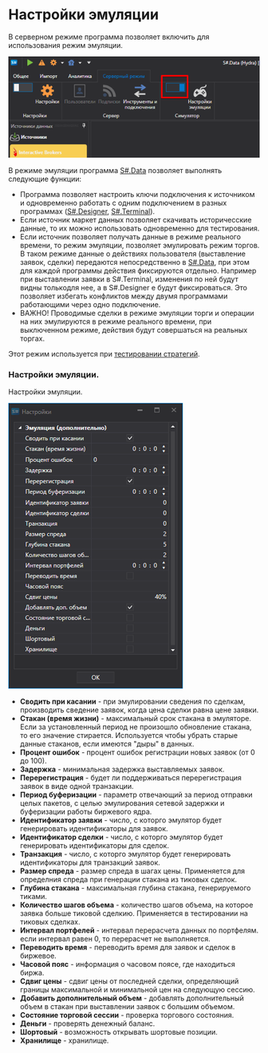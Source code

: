 # Настройки эмуляции

В серверном режиме программа позволяет включить для использования режим эмуляции.

![hydra emulator start](../images/hydra_emulator_start.png)

В режиме эмуляции программа [S\#.Data](Hydra.md) позволяет выполнять следующие функции:

- Программа позволяет настроить ключи подключения к источником и одновременно работать с одним подключением в разных программах ([S\#.Designer](Designer.md), [S\#.Terminal](Terminal.md)). 
- Если источник маркет данных позволяет скачивать историчесские данные, то их можно использовать одновременно для тестирования.
- Если источник позволяет получать данные в режиме реального времени, то режим эмуляции, позволяет эмулировать режим торгов. В таком режиме данные о действиях пользователя (выставление заявок, сделки) передаются непосредственно в [S\#.Data](Hydra.md), при этом для каждой программы действия фиксируются отдельно. Например при выставлении заявки в S\#.Terminal, изменения по ней будут видны толькодля нее, а в S\#.Designer е будут фиксироваться. Это позволяет избегать конфликтов между двумя программами работающими через одно подключение. 
- ВАЖНО\! Проводимые сделки в режиме эмуляции торги и операции на них эмулируются в режиме реального времени, при выключенном режиме, действия будут совершаться на реальных торгах.

Этот режим используется при [тестировании стратегий](Shell_emulation.md).

### Настройки эмуляции.

Настройки эмуляции.

![hydra emulator prop](../images/hydra_emulator_prop.png)

- **Сводить при касании** \- при эмулировании сведения по сделкам, производить сведение заявок, когда цена сделки равна цене заявки.
- **Стакан (время жизни)** \- максимальный срок стакана в эмуляторе. Если за установленный период не произошло обновление стакана, то его значение стирается. Используется чтобы убрать старые данные стаканов, если имеются "дыры" в данных.
- **Процент ошибок** \- процент ошибок регистрации новых заявок (от 0 до 100).
- **Задержка** \- минимальная задержка выставляемых заявок.
- **Перерегистрация** \- будет ли поддерживаться перерегистрация заявок в виде одной транзакции.
- **Период буферизации** \- параметр отвечающий за период отправки целых пакетов, с целью эмулирования сетевой задержки и буферизации работы биржевого ядра.
- **Идентификатор заявки** \- число, с которго эмулятор будет генерировать идентификаторы для заявок.
- **Идентификатор сделки** \- число, с которго эмулятор будет генерировать идентификаторы для сделок.
- **Транзакция** \- число, с которго эмулятор будет генерировать идентификаторы для транзакций заявок.
- **Размер спреда** \- размер спреда в шагах цены. Применяется для определния спреда при генерации стакана из тиковых сделок.
- **Глубина стакана** \- максимальная глубина стакана, генерируемого тиками. 
- **Количество шагов объема** \- количество шагов объема, на которое заявка больше тиковой сделкию. Применяется в тестировании на тиковых сделках.
- **Интервал портфелей** \- интервал перерасчета данных по портфелям. если интервал равен 0, то перерасчет не выполняется.
- **Переводить время** \- переводить время для заявок и сделок в биржевое.
- **Часовой пояс** \- информация о часовом поясе, где находиться биржа.
- **Сдвиг цены** \- сдвиг цены от последней сделки, определяющий границы максимальной и минимальной цен на следующую сессию.
- **Добавить дополнительный объем** \- добавлять дополнительный объем в стакан при выставлении заявок с большим объемом. 
- **Состояние торговой сессии** \- проверка торгового состояния. 
- **Деньги** \- проверять денежный баланс. 
- **Шортовый** \- возможность открывать шортовые позиции. 
- **Хранилище** \- хранилище.
